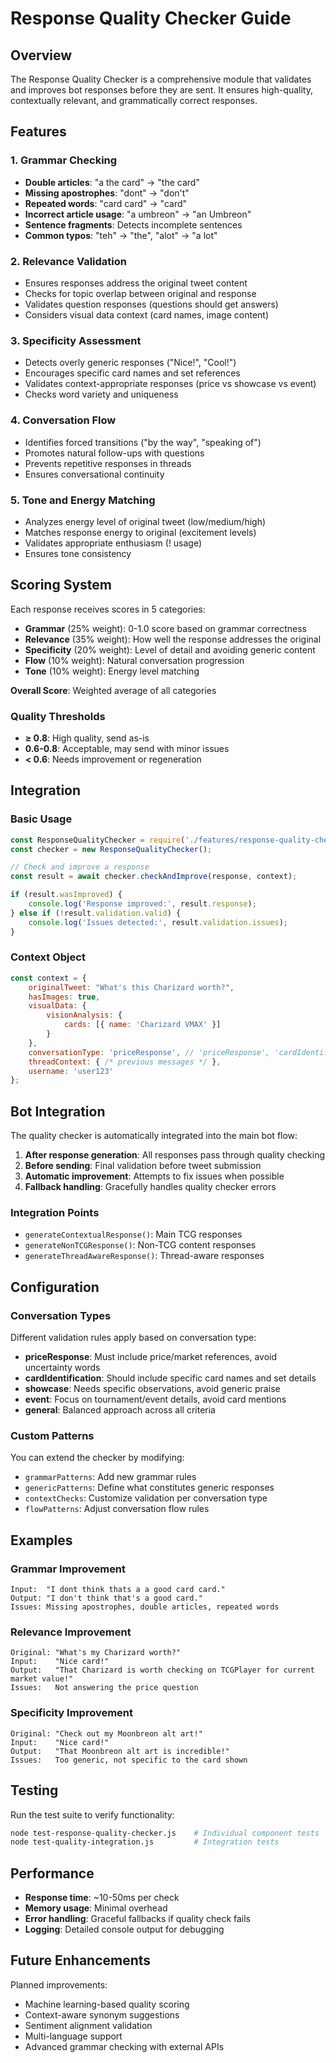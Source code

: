 # Response Quality Checker Guide

## Overview

The Response Quality Checker is a comprehensive module that validates and improves bot responses before they are sent. It ensures high-quality, contextually relevant, and grammatically correct responses.

## Features

### 1. Grammar Checking
- **Double articles**: "a the card" → "the card"
- **Missing apostrophes**: "dont" → "don't"
- **Repeated words**: "card card" → "card"
- **Incorrect article usage**: "a umbreon" → "an Umbreon"
- **Sentence fragments**: Detects incomplete sentences
- **Common typos**: "teh" → "the", "alot" → "a lot"

### 2. Relevance Validation
- Ensures responses address the original tweet content
- Checks for topic overlap between original and response
- Validates question responses (questions should get answers)
- Considers visual data context (card names, image content)

### 3. Specificity Assessment
- Detects overly generic responses ("Nice!", "Cool!")
- Encourages specific card names and set references
- Validates context-appropriate responses (price vs showcase vs event)
- Checks word variety and uniqueness

### 4. Conversation Flow
- Identifies forced transitions ("by the way", "speaking of")
- Promotes natural follow-ups with questions
- Prevents repetitive responses in threads
- Ensures conversational continuity

### 5. Tone and Energy Matching
- Analyzes energy level of original tweet (low/medium/high)
- Matches response energy to original (excitement levels)
- Validates appropriate enthusiasm (! usage)
- Ensures tone consistency

## Scoring System

Each response receives scores in 5 categories:

- **Grammar** (25% weight): 0-1.0 score based on grammar correctness
- **Relevance** (35% weight): How well the response addresses the original
- **Specificity** (20% weight): Level of detail and avoiding generic content
- **Flow** (10% weight): Natural conversation progression
- **Tone** (10% weight): Energy level matching

**Overall Score**: Weighted average of all categories

### Quality Thresholds
- **≥ 0.8**: High quality, send as-is
- **0.6-0.8**: Acceptable, may send with minor issues
- **< 0.6**: Needs improvement or regeneration

## Integration

### Basic Usage

```javascript
const ResponseQualityChecker = require('./features/response-quality-checker');
const checker = new ResponseQualityChecker();

// Check and improve a response
const result = await checker.checkAndImprove(response, context);

if (result.wasImproved) {
    console.log('Response improved:', result.response);
} else if (!result.validation.valid) {
    console.log('Issues detected:', result.validation.issues);
}
```

### Context Object

```javascript
const context = {
    originalTweet: "What's this Charizard worth?",
    hasImages: true,
    visualData: {
        visionAnalysis: {
            cards: [{ name: 'Charizard VMAX' }]
        }
    },
    conversationType: 'priceResponse', // 'priceResponse', 'cardIdentification', 'showcase', 'event', 'general'
    threadContext: { /* previous messages */ },
    username: 'user123'
};
```

## Bot Integration

The quality checker is automatically integrated into the main bot flow:

1. **After response generation**: All responses pass through quality checking
2. **Before sending**: Final validation before tweet submission  
3. **Automatic improvement**: Attempts to fix issues when possible
4. **Fallback handling**: Gracefully handles quality checker errors

### Integration Points

- `generateContextualResponse()`: Main TCG responses
- `generateNonTCGResponse()`: Non-TCG content responses
- `generateThreadAwareResponse()`: Thread-aware responses

## Configuration

### Conversation Types

Different validation rules apply based on conversation type:

- **priceResponse**: Must include price/market references, avoid uncertainty words
- **cardIdentification**: Should include specific card names and set details
- **showcase**: Needs specific observations, avoid generic praise
- **event**: Focus on tournament/event details, avoid card mentions
- **general**: Balanced approach across all criteria

### Custom Patterns

You can extend the checker by modifying:

- `grammarPatterns`: Add new grammar rules
- `genericPatterns`: Define what constitutes generic responses
- `contextChecks`: Customize validation per conversation type
- `flowPatterns`: Adjust conversation flow rules

## Examples

### Grammar Improvement
```
Input:  "I dont think thats a a good card card."
Output: "I don't think that's a good card."
Issues: Missing apostrophes, double articles, repeated words
```

### Relevance Improvement
```
Original: "What's my Charizard worth?"
Input:    "Nice card!"
Output:   "That Charizard is worth checking on TCGPlayer for current market value!"
Issues:   Not answering the price question
```

### Specificity Improvement
```
Original: "Check out my Moonbreon alt art!"
Input:    "Nice card!"
Output:   "That Moonbreon alt art is incredible!"
Issues:   Too generic, not specific to the card shown
```

## Testing

Run the test suite to verify functionality:

```bash
node test-response-quality-checker.js    # Individual component tests
node test-quality-integration.js         # Integration tests
```

## Performance

- **Response time**: ~10-50ms per check
- **Memory usage**: Minimal overhead
- **Error handling**: Graceful fallbacks if quality check fails
- **Logging**: Detailed console output for debugging

## Future Enhancements

Planned improvements:
- Machine learning-based quality scoring
- Context-aware synonym suggestions  
- Sentiment alignment validation
- Multi-language support
- Advanced grammar checking with external APIs